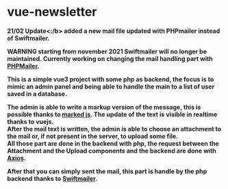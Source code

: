 # vue-newsletter


<b>21/02 Update<:/b> added a new mail file updated with PHPmailer instead of Swiftmailer.<br>

<b>WARNING</b> starting from november 2021 Swiftmailer will no longer be maintained. Currently working on changing the mail handling part with <a href="https://github.com/PHPMailer/PHPMailer">PHPMailer</a>.<br>

This is a simple vue3 project with some php as backend, the focus is to mimic an admin panel and being able to handle the main to a list of user saved in a database.<br>

The admin is able to write a markup version of the message, this is possible thanks to <a href="https://github.com/markedjs/marked"> marked js</a>.
The update of the text is visible in realtime thanks to vuejs.<br>
After the mail text is written, the admin is able to choose an attachment to the mail or, if not present in the server, to upload some file.<br> All those part are done in the backend with php, the request between the Attachment and the Upload components and the backend are done with <a href="https://axios-http.com/docs/intro"> Axios</a>.</br>

After that you can simply sent the mail, this part is handle by the php backend thanks to <a href="https://swiftmailer.symfony.com/docs/introduction.html"> Swiftmailer</a>.  
